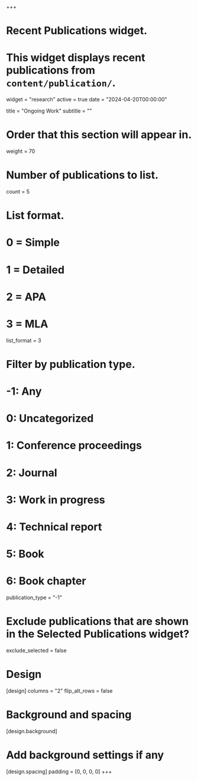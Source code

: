 +++
# Recent Publications widget.
# This widget displays recent publications from `content/publication/`.
widget = "research"
active = true
date = "2024-04-20T00:00:00"

title = "Ongoing Work"
subtitle = ""

# Order that this section will appear in.
weight = 70

# Number of publications to list.
count = 5

# List format.
#   0 = Simple
#   1 = Detailed
#   2 = APA
#   3 = MLA
list_format = 3

# Filter by publication type.
# -1: Any
#  0: Uncategorized
#  1: Conference proceedings
#  2: Journal
#  3: Work in progress
#  4: Technical report
#  5: Book
#  6: Book chapter
publication_type = "-1"

# Exclude publications that are shown in the Selected Publications widget?
exclude_selected = false

# Design 
[design]
columns = "2"
flip_alt_rows = false

# Background and spacing
[design.background]
# Add background settings if any
[design.spacing]
padding = [0, 0, 0, 0]
+++
